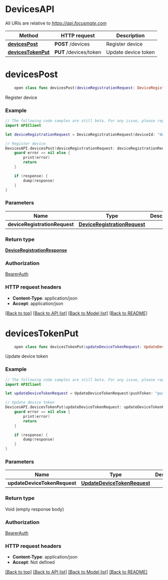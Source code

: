 # DevicesAPI

All URIs are relative to *https://api.focusmate.com*

Method | HTTP request | Description
------------- | ------------- | -------------
[**devicesPost**](DevicesAPI.md#devicespost) | **POST** /devices | Register device
[**devicesTokenPut**](DevicesAPI.md#devicestokenput) | **PUT** /devices/token | Update device token


# **devicesPost**
```swift
    open class func devicesPost(deviceRegistrationRequest: DeviceRegistrationRequest, completion: @escaping (_ data: DeviceRegistrationResponse?, _ error: Error?) -> Void)
```

Register device

### Example
```swift
// The following code samples are still beta. For any issue, please report via http://github.com/OpenAPITools/openapi-generator/issues/new
import APIClient

let deviceRegistrationRequest = DeviceRegistrationRequest(deviceId: "deviceId_example", platform: "platform_example", appVersion: "appVersion_example", pushToken: "pushToken_example") // DeviceRegistrationRequest | 

// Register device
DevicesAPI.devicesPost(deviceRegistrationRequest: deviceRegistrationRequest) { (response, error) in
    guard error == nil else {
        print(error)
        return
    }

    if (response) {
        dump(response)
    }
}
```

### Parameters

Name | Type | Description  | Notes
------------- | ------------- | ------------- | -------------
 **deviceRegistrationRequest** | [**DeviceRegistrationRequest**](DeviceRegistrationRequest.md) |  | 

### Return type

[**DeviceRegistrationResponse**](DeviceRegistrationResponse.md)

### Authorization

[BearerAuth](../README.md#BearerAuth)

### HTTP request headers

 - **Content-Type**: application/json
 - **Accept**: application/json

[[Back to top]](#) [[Back to API list]](../README.md#documentation-for-api-endpoints) [[Back to Model list]](../README.md#documentation-for-models) [[Back to README]](../README.md)

# **devicesTokenPut**
```swift
    open class func devicesTokenPut(updateDeviceTokenRequest: UpdateDeviceTokenRequest, completion: @escaping (_ data: Void?, _ error: Error?) -> Void)
```

Update device token

### Example
```swift
// The following code samples are still beta. For any issue, please report via http://github.com/OpenAPITools/openapi-generator/issues/new
import APIClient

let updateDeviceTokenRequest = UpdateDeviceTokenRequest(pushToken: "pushToken_example") // UpdateDeviceTokenRequest | 

// Update device token
DevicesAPI.devicesTokenPut(updateDeviceTokenRequest: updateDeviceTokenRequest) { (response, error) in
    guard error == nil else {
        print(error)
        return
    }

    if (response) {
        dump(response)
    }
}
```

### Parameters

Name | Type | Description  | Notes
------------- | ------------- | ------------- | -------------
 **updateDeviceTokenRequest** | [**UpdateDeviceTokenRequest**](UpdateDeviceTokenRequest.md) |  | 

### Return type

Void (empty response body)

### Authorization

[BearerAuth](../README.md#BearerAuth)

### HTTP request headers

 - **Content-Type**: application/json
 - **Accept**: Not defined

[[Back to top]](#) [[Back to API list]](../README.md#documentation-for-api-endpoints) [[Back to Model list]](../README.md#documentation-for-models) [[Back to README]](../README.md)

